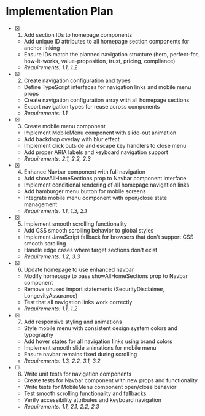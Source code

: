 # Implementation Plan

- [x] 1. Add section IDs to homepage components
  - Add unique ID attributes to all homepage section components for anchor linking
  - Ensure IDs match the planned navigation structure (hero, perfect-for, how-it-works, value-proposition, trust, pricing, compliance)
  - _Requirements: 1.1, 1.2_

- [x] 2. Create navigation configuration and types
  - Define TypeScript interfaces for navigation links and mobile menu props
  - Create navigation configuration array with all homepage sections
  - Export navigation types for reuse across components
  - _Requirements: 1.1_

- [x] 3. Create mobile menu component
  - Implement MobileMenu component with slide-out animation
  - Add backdrop overlay with blur effect
  - Implement click outside and escape key handlers to close menu
  - Add proper ARIA labels and keyboard navigation support
  - _Requirements: 2.1, 2.2, 2.3_

- [x] 4. Enhance Navbar component with full navigation
  - Add showAllHomeSections prop to Navbar component interface
  - Implement conditional rendering of all homepage navigation links
  - Add hamburger menu button for mobile screens
  - Integrate mobile menu component with open/close state management
  - _Requirements: 1.1, 1.3, 2.1_

- [x] 5. Implement smooth scrolling functionality
  - Add CSS smooth scrolling behavior to global styles
  - Implement JavaScript fallback for browsers that don't support CSS smooth scrolling
  - Handle edge cases where target sections don't exist
  - _Requirements: 1.2, 3.3_

- [x] 6. Update homepage to use enhanced navbar
  - Modify homepage to pass showAllHomeSections prop to Navbar component
  - Remove unused import statements (SecurityDisclaimer, LongevityAssurance)
  - Test that all navigation links work correctly
  - _Requirements: 1.1, 1.2_

- [x] 7. Add responsive styling and animations
  - Style mobile menu with consistent design system colors and typography
  - Add hover states for all navigation links using brand colors
  - Implement smooth slide animations for mobile menu
  - Ensure navbar remains fixed during scrolling
  - _Requirements: 1.3, 2.2, 3.1, 3.2_

- [ ] 8. Write unit tests for navigation components
  - Create tests for Navbar component with new props and functionality
  - Write tests for MobileMenu component open/close behavior
  - Test smooth scrolling functionality and fallbacks
  - Verify accessibility attributes and keyboard navigation
  - _Requirements: 1.1, 2.1, 2.2, 2.3_